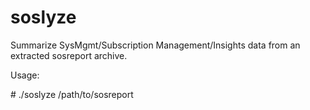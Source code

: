 # soslyze

Summarize SysMgmt/Subscription Management/Insights data from an extracted sosreport archive.

Usage:


\# ./soslyze /path/to/sosreport
